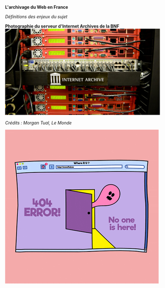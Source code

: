 **L'archivage du Web en France**

*Définitions des enjeux du sujet*

**Photographie du serveur d'Internet Archives de la BNF**
![alt text](image.jpg)


*Crédits : Morgan Tual, Le Monde*


![404.gif](Exposes/Leblond_Juliette/404.gif)
